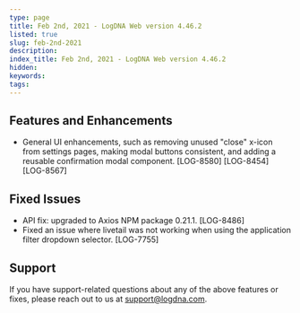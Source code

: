 ```yaml
---
type: page
title: Feb 2nd, 2021 - LogDNA Web version 4.46.2
listed: true
slug: feb-2nd-2021
description: 
index_title: Feb 2nd, 2021 - LogDNA Web version 4.46.2
hidden: 
keywords: 
tags: 
---
```




## Features and Enhancements

- General UI enhancements, such as removing unused "close" x-icon from settings pages, making modal buttons consistent, and adding a reusable confirmation modal component. [LOG-8580] [LOG-8454]  [LOG-8567]


## Fixed Issues

- API fix: upgraded to Axios NPM package 0.21.1. [LOG-8486]
- Fixed an issue where livetail was not working when using the application filter dropdown selector. [LOG-7755]

## Support

If you have support-related questions about any of the above features or fixes, please reach out to us at [support@logdna.com](mailto:support@logdna.com).

